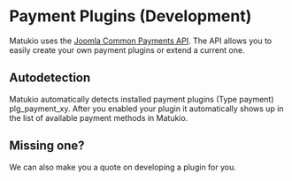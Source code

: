 # Payment Plugins (Development)

Matukio uses the [Joomla Common Payments API](https://github.com/techjoomla/joomla-payments). The API allows you to easily create your own payment plugins or extend a current one.


## Autodetection

Matukio automatically detects installed payment plugins (Type payment) plg_payment_xy. After you enabled your plugin it automatically shows up in the list of available payment methods in Matukio.


## Missing one?

We can also make you a quote on developing a plugin for you.

